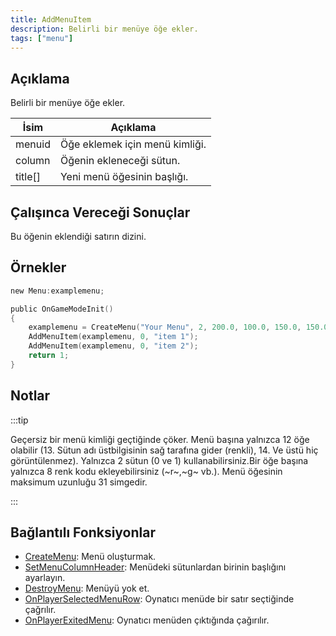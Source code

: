 ```yaml
---
title: AddMenuItem
description: Belirli bir menüye öğe ekler.
tags: ["menu"]
---
```


## Açıklama

Belirli bir menüye öğe ekler.

| İsim    | Açıklama                       |
| ------- | ------------------------------ |
| menuid  | Öğe eklemek için menü kimliği. |
| column  | Öğenin ekleneceği sütun.       |
| title[] | Yeni menü öğesinin başlığı.    |

## Çalışınca Vereceği Sonuçlar

Bu öğenin eklendiği satırın dizini.

## Örnekler

```c
new Menu:examplemenu;

public OnGameModeInit()
{
    examplemenu = CreateMenu("Your Menu", 2, 200.0, 100.0, 150.0, 150.0);
    AddMenuItem(examplemenu, 0, "item 1");
    AddMenuItem(examplemenu, 0, "item 2");
    return 1;
}
```

## Notlar

:::tip

Geçersiz bir menü kimliği geçtiğinde çöker. Menü başına yalnızca 12 öğe olabilir (13. Sütun adı üstbilgisinin sağ tarafına gider (renkli), 14. Ve üstü hiç görüntülenmez). Yalnızca 2 sütun (0 ve 1) kullanabilirsiniz.Bir öğe başına yalnızca 8 renk kodu ekleyebilirsiniz (~r~,~g~ vb.). Menü öğesinin maksimum uzunluğu 31 simgedir.

:::

## Bağlantılı Fonksiyonlar

- [CreateMenu](CreateMenu.md): Menü oluşturmak.
- [SetMenuColumnHeader](SetMenuColumnHeader.md): Menüdeki sütunlardan birinin başlığını ayarlayın.
- [DestroyMenu](DestroyMenu.md): Menüyü yok et.
- [OnPlayerSelectedMenuRow](../callbacks/OnPlayerSelectedMenuRow.md): Oynatıcı menüde bir satır seçtiğinde çağrılır.
- [OnPlayerExitedMenu](../callbacks/OnPlayerExitedMenu.md): Oynatıcı menüden çıktığında çağırılır.
